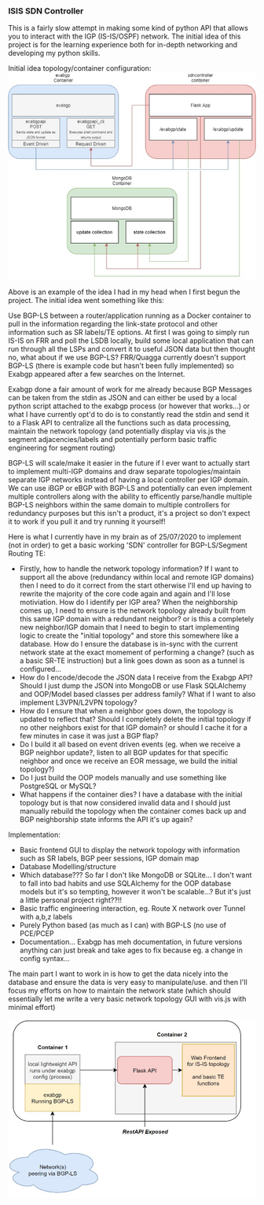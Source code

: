 ### ISIS SDN Controller

This is a fairly slow attempt in making some kind of python API that allows you to interact with the IGP (IS-IS/OSPF) network. The initial idea of this project is for the learning experience both for in-depth networking and developing my python skills.

Initial idea topology/container configuration:
![exabgp and API Example](/img/exabgp-sdn-controller-example.JPG)

Above is an example of the idea I had in my head when I first begun the project. The initial idea went something like this:

Use BGP-LS between a router/application running as a Docker container to pull in the information regarding the link-state protocol and other information such as SR labels/TE options. At first I was going to simply run IS-IS on FRR and poll the LSDB locally, build some local application that can run through all the LSPs and convert it to useful JSON data but then thought no, what about if we use BGP-LS? FRR/Quagga currently doesn't support BGP-LS (there is example code but hasn't been fully implemented) so Exabgp appeared after a few searches on the Internet.

Exabgp done a fair amount of work for me already because BGP Messages can be taken from the stdin as JSON and can either be used by a local python script attached to the exabgp process (or however that works...) or what I have currently opt'd to do is to constantly read the stdin and send it to a Flask API to centralize all the functions such as data processing, maintain the network topology (and potentially display via vis.js the segment adjacencies/labels and potentially perform basic traffic engineering for segment routing)

BGP-LS will scale/make it easier in the future if I ever want to actually start to implement multi-IGP domains and draw separate topologies/maintain separate IGP networks instead of having a local controller per IGP domain. We can use iBGP or eBGP with BGP-LS and potentially can even implement multiple controllers along with the ability to efficently parse/handle multiple BGP-LS neighbors within the same domain to multiple controllers for redundancy purposes but this isn't a product, it's a project so don't expect it to work if you pull it and try running it yourself!

Here is what I currently have in my brain as of 25/07/2020 to implement (not in order) to get a basic working 'SDN' controller for BGP-LS/Segment Routing TE:
- Firstly, how to handle the network topology information? If I want to support all the above (redundancy within local and remote IGP domains) then I need to do it correct from the start otherwise I'll end up having to rewrite the majority of the core code again and again and I'll lose motiviation. How do I identify per IGP area? When the neighborship comes up, I need to ensure is the network topology already built from this same IGP domain with a redundant neighbor? or is this a completely new neighbor/IGP domain that I need to begin to start implementing logic to create the "initial topology" and store this somewhere like a database. How do I ensure the database is in-sync with the current network state at the exact momement of performing a change? (such as a basic SR-TE instruction) but a link goes down as soon as a tunnel is configured...
- How do I encode/decode the JSON data I receive from the Exabgp API? Should I just dump the JSON into MongoDB or use Flask SQLAlchemy and OOP/Model based classes per address family? What if I want to also implement L3VPN/L2VPN topology?
- How do I ensure that when a neighbor goes down, the  topology is updated to reflect that? Should I completely delete the initial topology if no other neighbors exist for that IGP domain? or should I cache it for a few minutes in case it was just a BGP flap?
- Do I build it all based on event driven events (eg. when we receive a BGP neighbor update?, listen to all BGP updates for that specific neighbor and once we receive an EOR message, we build the initial topology?)
- Do I just build the OOP models manually and use something like PostgreSQL or MySQL?
- What happens if the container dies? I have a database with the initial topology but is that now considered invalid data and I should just manually rebuild the topology when the container comes back up and BGP neighborship state informs the API it's up again?

Implementation:
- Basic frontend GUI to display the network topology with information such as SR labels, BGP peer sessions, IGP domain map
- Database Modelling/structure
- Which database??? So far I don't like MongoDB or SQLite... I don't want to fall into bad habits and use SQLAlchemy for the OOP database models but it's so tempting, however it won't be scalable...? But it's just a little personal project right??!!
- Basic traffic engineering interaction, eg. Route X network over Tunnel with a,b,z labels
- Purely Python based (as much as I can) with BGP-LS (no use of PCE/PCEP
- Documentation... Exabgp has meh documentation, in future versions anything can just break and take ages to fix because eg. a change in config syntax...

The main part I want to work in is how to get the data nicely into the database and ensure the data is very easy to manipulate/use. and then I'll focus my efforts on how to maintain the network state (which should essentially let me write a very basic network topology GUI with vis.js with minimal effort)

![IS-IS SDN Controller Example](/img/isis-sdn-controller-example.JPG)

